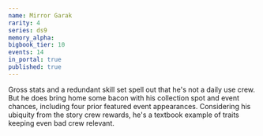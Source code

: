 ```yaml
---
name: Mirror Garak
rarity: 4
series: ds9
memory_alpha:
bigbook_tier: 10
events: 14
in_portal: true
published: true
---
```


Gross stats and a redundant skill set spell out that he's not a daily use crew. But he does bring home some bacon with his collection spot and event chances, including four prior featured event appearances. Considering his ubiquity from the story crew rewards, he's a textbook example of traits keeping even bad crew relevant.
